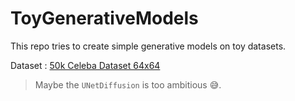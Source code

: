 # ToyGenerativeModels
This repo tries to create simple generative models on toy datasets. 

Dataset : [50k Celeba Dataset 64x64](https://www.kaggle.com/datasets/therealcyberlord/50k-celeba-dataset-64x64?resource=download)

> Maybe the `UNetDiffusion` is too ambitious 😅.